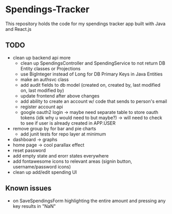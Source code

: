 # Spendings-Tracker

This repository holds the code for my spendings tracker app built with Java and React.js

## TODO

- clean up backend api more
  - clean up SpendingsController and SpendingService to not return DB Entity classes or Projections
  - use BigInteger instead of Long for DB Primary Keys in Java Entities
  - make an authsvc class
  - add audit fields to db model (created on, created by, last modified on, last modified by)
  - update frontend after above changes 
  - add ability to create an account w/ code that sends to person's email
  - register account api
  - google oauth2 login -> maybe need separate table to store oauth tokens (idk why u would need to but maybe?) -> will need to check to see if user is already created in APP.USER
- remove group by for bar and pie charts
  - add junit tests for repo layer at minimum
- dashboard -> graphs
- home page -> cool parallax effect
- reset password
- add empty state and erorr states everywhere
- add fontawesome icons to relevant areas (signin button, username/password icons)
- clean up add/edit spending UI

## Known issues

- on SaveSpendingsForm highlighting the entire amount and pressing any key results in "NaN"
